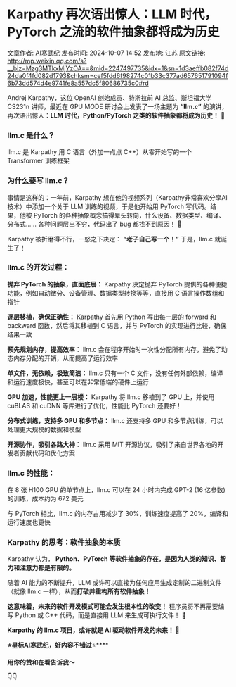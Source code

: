 # Karpathy 再次语出惊人：LLM 时代，PyTorch 之流的软件抽象都将成为历史

文章作者: AI寒武纪
发布时间: 2024-10-07 14:52
发布地: 江苏
原文链接: http://mp.weixin.qq.com/s?__biz=Mzg3MTkxMjYzOA==&mid=2247497735&idx=1&sn=1d3aeffb082f74d24da0f4fd082d1793&chksm=cef5fdd6f98274c01b33c377ad657651791094f6b73dd574d4e9741fe8a557dc5f80686735c0#rd

  

Andrej Karpathy，这位 OpenAI 创始成员、特斯拉前 AI 总监、斯坦福大学 CS231n 讲师，最近在 GPU MODE
研讨会上发表了一场主题为 **“llm.c”** 的演讲，再次语出惊人：**LLM 时代，Python/PyTorch 之类的软件抽象都将成为历史！** 🤯

### llm.c 是什么？

llm.c 是 Karpathy 用 C 语言（外加一点点 C++）从零开始写的一个 Transformer 训练框架

### 为什么要写 llm.c？

事情是这样的：一年前，Karpathy 想在他的视频系列（Karpathy非常喜欢分享AI技术）中添加一个关于 LLM 训练的视频，于是他开始用
PyTorch 写代码。结果，他被 PyTorch 的各种抽象概念搞得晕头转向，什么设备、数据类型、编译、分布式…… 各种问题层出不穷，代码出了 bug
都找不到原因！ 🤬

Karpathy 被折磨得不行，一怒之下决定： **“老子自己写一个！”** 于是，llm.c 就诞生了！

### llm.c 的开发过程：

**抛弃 PyTorch 的抽象，直面底层：** Karpathy 决定抛弃 PyTorch
提供的各种便捷功能，例如自动微分、设备管理、数据类型转换等等，直接用 C 语言操作数组和指针

**逐层移植，确保正确性：** Karpathy 首先用 Python 写出每一层的 forward 和 backward 函数，然后将其移植到 C
语言，并与 PyTorch 的实现进行比较，确保结果一致

**预先规划内存，提高效率：** llm.c 会在程序开始时一次性分配所有内存，避免了动态内存分配的开销，从而提高了运行效率

**单文件，无依赖，极致简洁：** llm.c 只有一个 C 文件，没有任何外部依赖，编译和运行速度极快，甚至可以在非常低端的硬件上运行

**GPU 加速，性能更上一层楼：** Karpathy 将 llm.c 移植到了 GPU 上，并使用 cuBLAS 和 cuDNN 等库进行了优化，性能比
PyTorch 还要好！

**分布式训练，支持多 GPU 和多节点：** llm.c 还支持多 GPU 和多节点训练，可以处理更大规模的数据和模型

**开源协作，吸引各路大神：** llm.c 采用 MIT 开源协议，吸引了来自世界各地的开发者贡献代码和优化方案

### llm.c 的性能：

在 8 张 H100 GPU 的单节点上，llm.c 可以在 24 小时内完成 GPT-2 (16 亿参数) 的训练，成本约为 672 美元

与 PyTorch 相比，llm.c 的内存占用减少了 30%，训练速度提高了 20%，编译和运行速度也更快

### Karpathy 的思考：软件抽象的本质

Karpathy 认为， **Python、PyTorch 等软件抽象的存在，是因为人类的知识、智力和注意力都是有限的。**

随着 AI 能力的不断提升，LLM 或许可以直接为任何应用生成定制的二进制文件（就像 llm.c 一样），从而**打破并重构所有软件抽象！**

**这意味着，未来的软件开发模式可能会发生根本性的改变！** 程序员将不再需要编写 Python 或 C++ 代码，而是直接用 LLM 来生成可执行文件！
🤯

**Karpathy 的 llm.c 项目，或许就是 AI 驱动软件开发的未来！ 🚀**

  

  

**⭐星标AI寒武纪，好内容不错过**⭐****

**用你的****赞****和****在看****告诉我～**

  

  

  

👇👇

